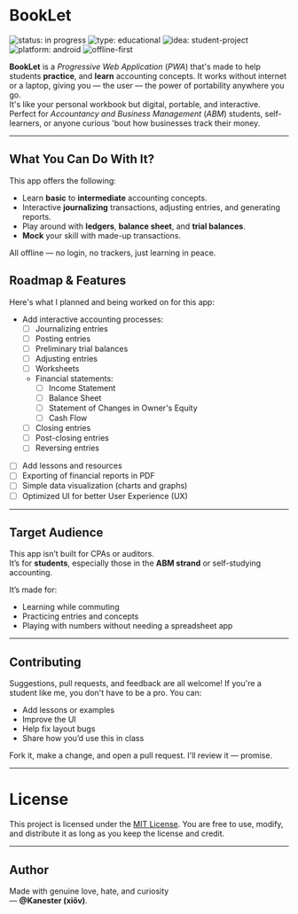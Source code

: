 # BookLet

![status: in progress](https://img.shields.io/badge/status-in--progress-yellow?style=flat-square)
![type: educational](https://img.shields.io/badge/type-educational-blue?style=flat-square)
![idea: student-project](https://img.shields.io/badge/idea-student--project-lightgrey?style=flat-square)
![platform: android](https://img.shields.io/badge/platform-android-green?style=flat-square)
![offline-first](https://img.shields.io/badge/offline-first-blueviolet?style=flat-square)

**BookLet** is a *Progressive Web Application* (*PWA*) that's made to help students **practice**, and **learn** accounting concepts.
It works without internet or a laptop, giving you — the user — the power of portability anywhere you go.  
It's like your personal workbook but digital, portable, and interactive.  
Perfect for *Accountancy and Business Management* (*ABM*) students, self-learners, or anyone curious 'bout how businesses track their money.  

---

## What You Can Do With It?
This app offers the following:

- Learn **basic** to **intermediate** accounting concepts.
- Interactive **journalizing** transactions, adjusting entries, and generating reports.
- Play around with **ledgers**, **balance sheet**, and **trial balances**.
- **Mock** your skill with made-up transactions.

All offline — no login, no trackers, just learning in peace.

## Roadmap & Features
Here's what I planned and being worked on for this app:

- Add interactive accounting processes:
  - [ ] Journalizing entries
  - [ ] Posting entries
  - [ ] Preliminary trial balances
  - [ ] Adjusting entries  
  - [ ] Worksheets  
  - Financial statements:
    - [ ] Income Statement
    - [ ] Balance Sheet
    - [ ] Statement of Changes in Owner's Equity
    - [ ] Cash Flow
  - [ ] Closing entries
  - [ ] Post-closing entries
  - [ ] Reversing entries
- [ ] Add lessons and resources
- [ ] Exporting of financial reports in PDF
- [ ] Simple data visualization (charts and graphs)
- [ ] Optimized UI for better User Experience (UX)

---

## Target Audience
This app isn’t built for CPAs or auditors.  
It’s for **students**, especially those in the **ABM strand** or self-studying accounting.

It’s made for:

- Learning while commuting
- Practicing entries and concepts
- Playing with numbers without needing a spreadsheet app

---

## Contributing
Suggestions, pull requests, and feedback are all welcome!
If you're a student like me, you don't have to be a pro. You can:

- Add lessons or examples
- Improve the UI
- Help fix layout bugs
- Share how you’d use this in class

Fork it, make a change, and open a pull request. I'll review it — promise.

---

# License
This project is licensed under the [MIT License](LICENSE).
You are free to use, modify, and distribute it as long as you keep the license and credit.

---

## Author
Made with genuine love, hate, and curiosity  
— **@Kanester (xiöv)**.